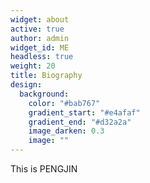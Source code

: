 ```yaml
---
widget: about
active: true
author: admin
widget_id: ME
headless: true
weight: 20
title: Biography
design:
  background:
    color: "#bab767"
    gradient_start: "#e4afaf"
    gradient_end: "#d32a2a"
    image_darken: 0.3
    image: ""
---
```

T﻿his is PENGJIN